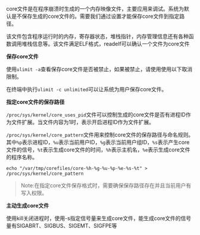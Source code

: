 core文件是在程序崩溃时生成的一个内存映像文件，主要应用来调试。系统为默认是不保存生成的core文件的。需要我们通过设置才能保存core文件到指定路径。

该文件包含程序运行时的内存，寄存器状态，堆栈指针，内存管理信息还有各种函数调用堆栈信息等。该文件满足ELF格式，readelf可以确认一个文件为core文件

**保存core文件**

使用`ulimit -a`查看保存core文件是否被禁止，如果被禁止，请使用使用以下取消限制。

在终端中执行`ulimit -c unlimited`可以让系统为用户保存core文件。

**指定core文件的保存路径**

`/proc/sys/kernel/core_uses_pid`文件可以控制生成的core文件是否有进程ID作为文件扩展。当文件内容为1时，表示开启进程ID作为文件扩展。

`/proc/sys/kernel/core_pattern`文件用来控制core文件的保存路径与命名规则。其中`%p`表示进程ID，`%u`表示当前用户ID，`%g`表示当前用户组ID，`%s`表示产生core文件的信号，`%t`表示生成core文件的时间，`%h`表示主机名，`%e`表示生成core文件的程序名称。

```shell
echo "/var/tmp/corefiles/core-%h-%g-%u-%p-%e-%s-%t" > /proc/sys/kernel/core_pattern
```

> Note:在指定core文件保存格式时，需要确保保存路径存在并且当前用户有写入权限。

**主动生成core文件**

使用kill关闭进程时，使用-s指定信号量来生成core文件，能生成core文件的信号量有SIGABRT、SIGBUS、SIGEMT、SIGFPE等


    